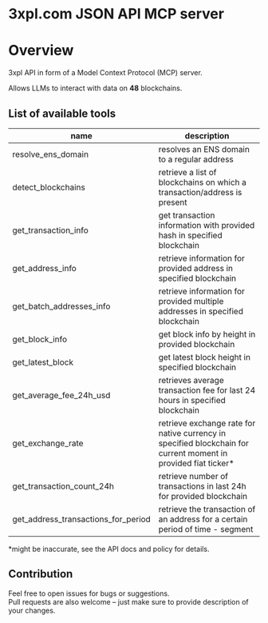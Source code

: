 # 3xpl.com JSON API MCP server

# Overview

3xpl API in form of a Model Context Protocol (MCP) server.

Allows LLMs to interact with data on **48** blockchains.

## List of available tools

| name                                | description                                                                                                    |
|-------------------------------------|----------------------------------------------------------------------------------------------------------------|
| resolve_ens_domain                  | resolves an ENS domain to a regular address                                                                    |
| detect_blockchains                  | retrieve a list of blockchains on which a transaction/address is present                                       |
| get_transaction_info                | get transaction information with provided hash in specified blockchain                                         | 
| get_address_info                    | retrieve information for provided address in specified blockchain                                              | 
| get_batch_addresses_info            | retrieve information for provided multiple addresses in specified blockchain                                   |
| get_block_info                      | get block info by height in provided blockchain                                                                | 
| get_latest_block                    | get latest block height in specified blockchain                                                                | 
| get_average_fee_24h_usd             | retrieves average transaction fee for last 24 hours in specified blockchain                                    |
| get_exchange_rate                   | retrieve exchange rate for native currency in specified blockchain for current moment in provided fiat ticker* |
| get_transaction_count_24h           | retrieve number of transactions in last 24h for provided blockchain                                            |
| get_address_transactions_for_period | retrieve the transaction of an address for a certain period of time - segment                                  |

[//]: # (                           | supported_blockchains                                                                                          | get list of support blockchains by 3xpl API |)

[//]: # (## List of prompts)

[//]: # (| name                   | description                                               |)

[//]: # (|------------------------|-----------------------------------------------------------|)

[//]: # (| analyze_address_prompt | prompt for providing helpful information about an address |)

[//]: # (## List of resources)

[//]: # (| name                       | description                                               |)

[//]: # (|----------------------------|-----------------------------------------------------------|)

[//]: # (| transactions_endpoint_docs | detailed documentation of `/transaction` endpoint on 3xpl |)


*might be inaccurate, see the API docs and policy for details.

## Contribution

Feel free to open issues for bugs or suggestions.  
Pull requests are also welcome – just make sure to provide description of your changes.